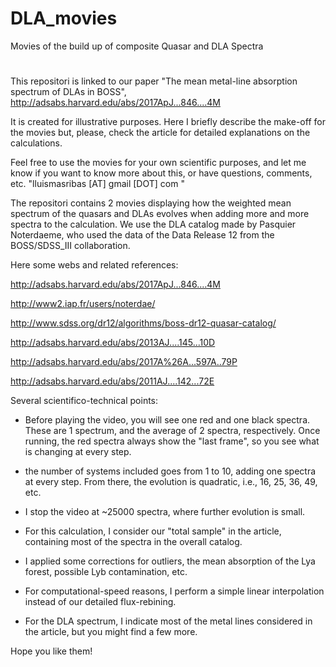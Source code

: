 # DLA_movies

Movies of the build up of composite Quasar and DLA Spectra 

#

  This repositori is linked to our paper "The mean metal-line absorption spectrum of DLAs in BOSS", 
http://adsabs.harvard.edu/abs/2017ApJ...846....4M

It is created for illustrative purposes. Here I briefly describe the make-off for the movies but, please, 
check the article for detailed explanations on the calculations.

  Feel free to use the movies for your own scientific purposes, and let me know if you want to know more about this, or 
have questions, comments, etc. "lluismasribas [AT] gmail [DOT] com "


  The repositori contains 2 movies displaying how the weighted mean spectrum of the quasars and DLAs evolves when 
adding more and more spectra to the calculation. We use the DLA catalog made by Pasquier Noterdaeme, who used the 
data of the Data Release 12 from the BOSS/SDSS_III collaboration.

Here some webs and related references:

http://adsabs.harvard.edu/abs/2017ApJ...846....4M

http://www2.iap.fr/users/noterdae/

http://www.sdss.org/dr12/algorithms/boss-dr12-quasar-catalog/

http://adsabs.harvard.edu/abs/2013AJ....145...10D

http://adsabs.harvard.edu/abs/2017A%26A...597A..79P

http://adsabs.harvard.edu/abs/2011AJ....142...72E


  Several scientifico-technical points:
* Before playing the video, you will see one red and one black spectra. These are 1 spectrum, and the average of 2 spectra, respectively.
  Once running, the red spectra always show the "last frame", so you see what is changing at every step.
* the number of systems included goes from 1 to 10, adding one spectra at every step. From there, the evolution is quadratic, i.e., 
  16, 25, 36, 49, etc.
* I stop the video at ~25000 spectra, where further evolution is small.

* For this calculation, I consider our "total sample" in the article, containing most of the spectra in the overall catalog. 
* I applied some corrections for outliers, the mean absorption of the Lya forest, possible Lyb contamination, etc. 
* For computational-speed reasons, I perform a simple linear interpolation instead of our detailed flux-rebining. 
* For the DLA spectrum, I indicate most of the metal lines considered in the article, but you might find a few more.

Hope you like them!


